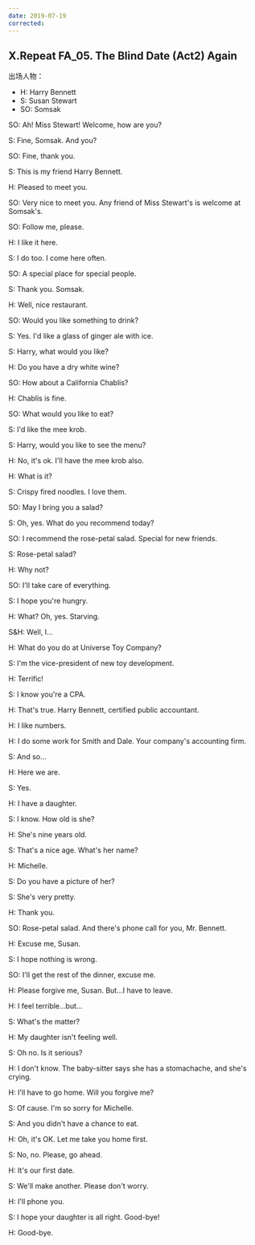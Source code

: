 ```yaml
---
date: 2019-07-19
corrected:
---
```


## X.Repeat FA_05. The Blind Date (Act2) Again

出场人物：

- H: Harry Bennett
- S: Susan Stewart
- SO: Somsak

SO: Ah! Miss Stewart! Welcome, how are you?

S: Fine, Somsak. And you?

SO: Fine, thank you.

S: This is my friend Harry Bennett.

H: Pleased to meet you.

SO: Very nice to meet you. Any friend of Miss Stewart's is welcome at Somsak's.

SO: Follow me, please.

H: I like it here.

S: I do too. I come here often.

SO: A special place for special people.

S: Thank you. Somsak.

H: Well, nice restaurant.

SO: Would you like something to drink?

S: Yes. I'd like a glass of ginger ale with ice.

S: Harry, what would you like?

H: Do you have a dry white wine?

SO: How about a California Chablis?

H: Chablis is fine.

SO: What would you like to eat?

S: I'd like the mee krob.

S: Harry, would you like to see the menu?

H: No, it's ok. I'll have the mee krob also.

H: What is it?

S: Crispy fired noodles. I love them.

SO: May I bring you a salad?

S: Oh, yes. What do you recommend today?

SO: I recommend the rose-petal salad. Special for new friends.

S: Rose-petal salad?

H: Why not?

SO: I'll take care of everything.

S: I hope you're hungry.

H: What? Oh, yes. Starving.

S&H: Well, I...

H: What do you do at Universe Toy Company?

S: I'm the vice-president of new toy development.

H: Terrific!

S: I know you're a CPA.

H: That's true. Harry Bennett, certified public accountant.

H: I like numbers.

H: I do some work for Smith and Dale. Your company's accounting firm.

S: And so...

H: Here we are.

S: Yes.

H: I have a daughter.

S: I know. How old is she?

H: She's nine years old.

S: That's a nice age. What's her name?

H: Michelle.

S: Do you have a picture of her?

S: She's very pretty.

H: Thank you.

SO: Rose-petal salad. And there's phone call for you, Mr. Bennett.

H: Excuse me, Susan.

S: I hope nothing is wrong.

SO: I'll get the rest of the dinner, excuse me.

H: Please forgive me, Susan. But...I have to leave.

H: I feel terrible...but...

S: What's the matter?

H: My daughter isn't feeling well.

S: Oh no. Is it serious?

H: I don't know. The baby-sitter says she has a stomachache, and she's crying.

H: I'll have to go home. Will you forgive me?

S: Of cause. I'm so sorry for Michelle.

S: And you didn't have a chance to eat.

H: Oh, it's OK. Let me take you home first.

S: No, no. Please, go ahead.

H: It's our first date.

S: We'll make another. Please don't worry.

H: I'll phone you.

S: I hope your daughter is all right. Good-bye!

H: Good-bye.
